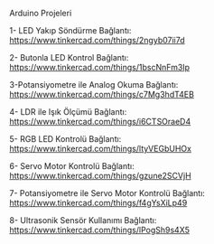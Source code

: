 Arduino Projeleri


1- LED Yakıp Söndürme
Bağlantı: https://www.tinkercad.com/things/2ngyb07ii7d

2- Butonla LED Kontrol
Bağlantı: https://www.tinkercad.com/things/1bscNnFm3Ip

3-Potansiyometre ile Analog Okuma
Bağlantı: https://www.tinkercad.com/things/c7Mg3hdT4EB

4- LDR ile Işık Ölçümü
Bağlantı: https://www.tinkercad.com/things/i6CTSOraeD4

5- RGB LED Kontrolü
Bağlantı: https://www.tinkercad.com/things/ltyVEGbUHOx

6- Servo Motor Kontrolü
Bağlantı: https://www.tinkercad.com/things/gzune2SCVjH

7- Potansiyometre ile Servo Motor Kontrolü
Bağlantı: https://www.tinkercad.com/things/f4gYsXiLp49

8- Ultrasonik Sensör Kullanımı
Bağlantı: https://www.tinkercad.com/things/lPogSh9s4X5
